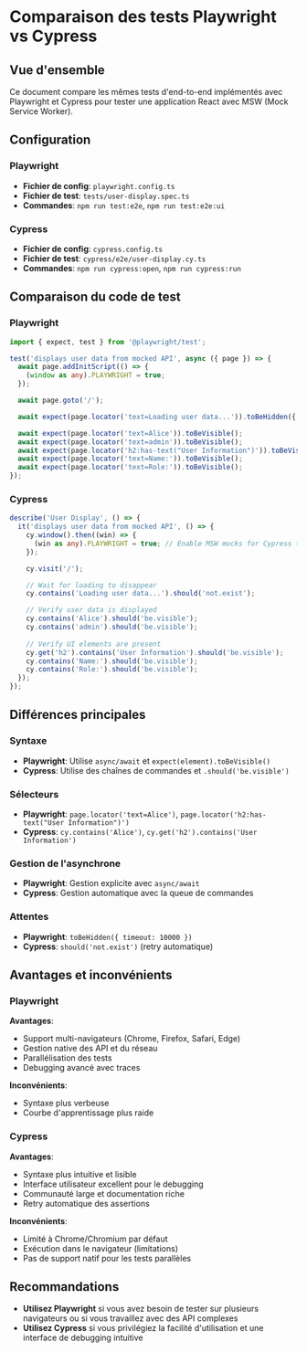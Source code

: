 # Comparaison des tests Playwright vs Cypress

## Vue d'ensemble
Ce document compare les mêmes tests d'end-to-end implémentés avec Playwright et Cypress pour tester une application React avec MSW (Mock Service Worker).

## Configuration

### Playwright
- **Fichier de config**: `playwright.config.ts`
- **Fichier de test**: `tests/user-display.spec.ts`
- **Commandes**: `npm run test:e2e`, `npm run test:e2e:ui`

### Cypress  
- **Fichier de config**: `cypress.config.ts`
- **Fichier de test**: `cypress/e2e/user-display.cy.ts`
- **Commandes**: `npm run cypress:open`, `npm run cypress:run`

## Comparaison du code de test

### Playwright
```typescript
import { expect, test } from '@playwright/test';

test('displays user data from mocked API', async ({ page }) => {
  await page.addInitScript(() => {
    (window as any).PLAYWRIGHT = true;
  });

  await page.goto('/');

  await expect(page.locator('text=Loading user data...')).toBeHidden({ timeout: 10000 });

  await expect(page.locator('text=Alice')).toBeVisible();
  await expect(page.locator('text=admin')).toBeVisible();
  await expect(page.locator('h2:has-text("User Information")')).toBeVisible();
  await expect(page.locator('text=Name:')).toBeVisible();
  await expect(page.locator('text=Role:')).toBeVisible();
});
```

### Cypress
```typescript
describe('User Display', () => {
  it('displays user data from mocked API', () => {
    cy.window().then((win) => {
      (win as any).PLAYWRIGHT = true; // Enable MSW mocks for Cypress too
    });

    cy.visit('/');

    // Wait for loading to disappear
    cy.contains('Loading user data...').should('not.exist');

    // Verify user data is displayed
    cy.contains('Alice').should('be.visible');
    cy.contains('admin').should('be.visible');
    
    // Verify UI elements are present
    cy.get('h2').contains('User Information').should('be.visible');
    cy.contains('Name:').should('be.visible');
    cy.contains('Role:').should('be.visible');
  });
});
```

## Différences principales

### Syntaxe
- **Playwright**: Utilise `async/await` et `expect(element).toBeVisible()`
- **Cypress**: Utilise des chaînes de commandes et `.should('be.visible')`

### Sélecteurs
- **Playwright**: `page.locator('text=Alice')`, `page.locator('h2:has-text("User Information")')`
- **Cypress**: `cy.contains('Alice')`, `cy.get('h2').contains('User Information')`

### Gestion de l'asynchrone
- **Playwright**: Gestion explicite avec `async/await`
- **Cypress**: Gestion automatique avec la queue de commandes

### Attentes
- **Playwright**: `toBeHidden({ timeout: 10000 })`
- **Cypress**: `should('not.exist')` (retry automatique)

## Avantages et inconvénients

### Playwright
**Avantages**:
- Support multi-navigateurs (Chrome, Firefox, Safari, Edge)
- Gestion native des API et du réseau
- Parallélisation des tests
- Debugging avancé avec traces

**Inconvénients**:
- Syntaxe plus verbeuse
- Courbe d'apprentissage plus raide

### Cypress
**Avantages**:
- Syntaxe plus intuitive et lisible
- Interface utilisateur excellent pour le debugging
- Communauté large et documentation riche
- Retry automatique des assertions

**Inconvénients**:
- Limité à Chrome/Chromium par défaut
- Exécution dans le navigateur (limitations)
- Pas de support natif pour les tests parallèles

## Recommandations

- **Utilisez Playwright** si vous avez besoin de tester sur plusieurs navigateurs ou si vous travaillez avec des API complexes
- **Utilisez Cypress** si vous privilégiez la facilité d'utilisation et une interface de debugging intuitive 